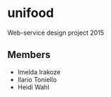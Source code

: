 # unifood
Web-service design project 2015

## Members

* Imelda Irakoze
* Ilario Toniello
* Heidi Wahl
